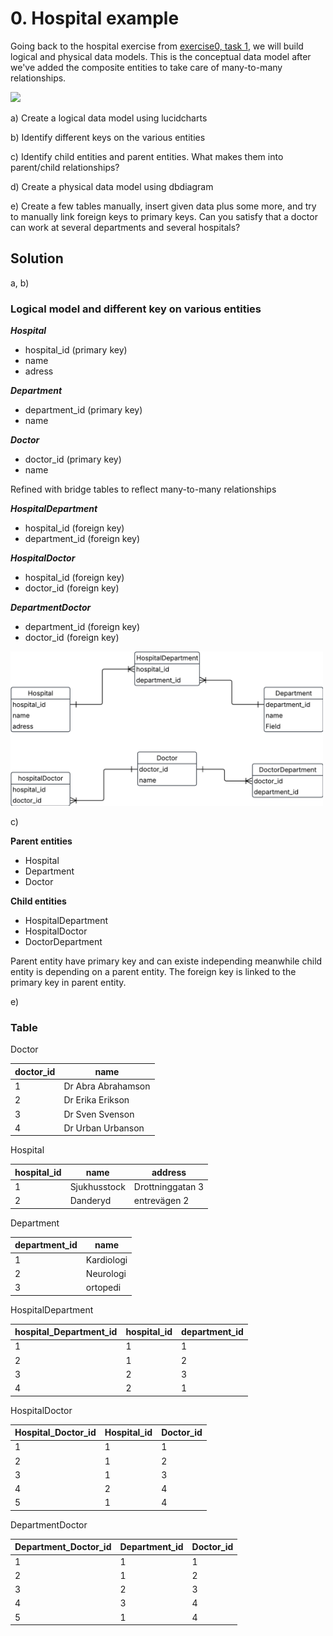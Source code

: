 # 0. Hospital example

Going back to the hospital exercise from [exercise0, task 1](https://github.com/AIgineerAB/data_modeling_course/blob/main/exercises/exercise0.md), we will build logical and physical data models. This is the conceptual data model after we've added the composite entities to take care of many-to-many relationships.

<img src = "../../assets/conceptual_hospital_ex0_1.png">

a) Create a logical data model using lucidcharts

b) Identify different keys on the various entities

c) Identify child entities and parent entities. What makes them into parent/child relationships?

d) Create a physical data model using dbdiagram

e) Create a few tables manually, insert given data plus some more, and try to manually link foreign keys to primary keys. Can you satisfy that a doctor can work at several departments and several hospitals?


## Solution

a, b)

### Logical model and different key on various entities

***Hospital***
- hospital_id (primary key)
- name
- adress


***Department***
- department_id (primary key)
- name


***Doctor***
- doctor_id (primary key)
- name



Refined with bridge tables to reflect many-to-many
relationships


***HospitalDepartment***
- hospital_id (foreign key)
- department_id (foreign key)


***HospitalDoctor***
- hospital_id (foreign key)
- doctor_id (foreign key)


***DepartmentDoctor***
- department_id (foreign key)
- doctor_id (foreign key)


<img src = "../../../assets/logical_model_hospital_erd_ex1_0.png" width=500>


c)

**Parent entities**
- Hospital
- Department
- Doctor

**Child entities**
- HospitalDepartment
- HospitalDoctor
- DoctorDepartment

Parent entity have primary key and can existe independing meanwhile child entity is depending on a parent entity. The foreign key is linked to the primary key in parent entity.

e)

### Table

Doctor

| doctor_id | name              |
| ---       | ----              |
| 1         | Dr Abra Abrahamson|
| 2         | Dr Erika Erikson  |
| 3         | Dr Sven Svenson   |
| 4         | Dr Urban Urbanson |



Hospital

| hospital_id | name         | address          |
|   -------   |  --------    | ----------       |
| 1           | Sjukhusstock | Drottninggatan 3 |
| 2           | Danderyd     | entrevägen 2     |


Department

| department_id | name       | 
| ------------- | --------   |
| 1             | Kardiologi | 
| 2             | Neurologi  |
| 3             | ortopedi   |


HospitalDepartment

| hospital_Department_id | hospital_id | department_id |
| -----------            | --------    | ------------- |
| 1                      | 1           | 1             |
| 2                      | 1           | 2             |
| 3                      | 2           | 3             |
| 4                      | 2           | 1             |

HospitalDoctor

| Hospital_Doctor_id | Hospital_id | Doctor_id    |
| --------------     | ---------   | -----------  |
|  1                 |      1      | 1            |
|  2                 |      1      | 2            |
|  3                 |      1      | 3            |
|  4                 |      2      | 4            |
|  5                 |      1      | 4            |




DepartmentDoctor

| Department_Doctor_id | Department_id | Doctor_id |
| -------------------- | ------------- | ------    |
| 1                    | 1             | 1         |
| 2                    | 1             | 2         |
| 3                    | 2             | 3         |
| 4                    | 3             | 4         |
| 5                    | 1             | 4         |